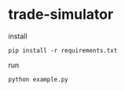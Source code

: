 
# trade-simulator

  

install

```pip install -r requirements.txt ```

  

run

```python example.py ```